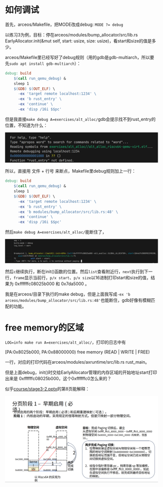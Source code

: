 # 如何调试

首先，arceos/Makefile，把MODE改成debug: `MODE ?= debug`

以练习3为例，目标：停在arceos/modules/bump_allocator/src/lib.rs EarlyAllocator.init(&mut self, start: usize, size: usize)，看start和size的值是多少。

arceos/Makefile里已经写好了debug规则（用的gdb是gdb-multiarch，所以要先`sudo apt install gdb-multiarch`）：

```Makefile
debug: build
	$(call run_qemu_debug) &
	sleep 1
	$(GDB) $(OUT_ELF) \
	  -ex 'target remote localhost:1234' \
	  -ex 'b rust_entry' \
	  -ex 'continue' \
	  -ex 'disp /16i $$pc'
```
但是我直接`make debug A=exercises/alt_alloc/`gdb会提示找不到rust_entry的位置，不知道为什么：

![img](img/1.png)

所以，直接用 文件 + 行号 来断点，Makefile里debug规则加上一行：
```Makefile
debug: build
	$(call run_qemu_debug) &
	sleep 1
	$(GDB) $(OUT_ELF) \
	  -ex 'target remote localhost:1234' \
	  -ex 'b rust_entry' \
      -ex 'b modules/bump_allocator/src/lib.rs:48' \
	  -ex 'continue' \
	  -ex 'disp /16i $$pc'
```
然后`make debug A=exercises/alt_alloc/`能断住了，

![img](img/2.png)

然后`c`继续执行，断在init()函数的位置。然后`list`查看附近行，`next`执行到下一行，`frame`显示当前行，`p/x start`、`p/x size`以16进制打印start和size的值，结果为 0xffffffc08025b000 和 0x7da5000 。

我是在arceos/目录下执行的make debug，但是上面我写成`-ex 'b arceos/modules/bump_allocator/src/lib.rs:48'`也能断住，gdb好像有模糊匹配的功能。

# free memory的区域

`LOG=info make run A=exercises/alt_alloc/`，打印的日志中有

[PA:0x8025b000, PA:0x88000000) free memory (READ | WRITE | FREE)

一行，对应的打印代码在arceos/modules/axruntime/src/lib.rs rust_main。

但是上面debug，init()时交给EarlyAllocator管理的内存区域的开始地址start打印出来是 0xffffffc08025b000，这个0xffffffc0怎么来的？

似乎[course/stage3-2.pptx](https://github.com/LearningOS/2025s-arceos-plerks/blob/main/course/stage3-2.pptx)的第8页能解释：

![img](img/3.png)
